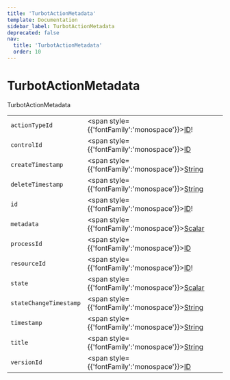 ```yaml
---
title: 'TurbotActionMetadata'
template: Documentation
sidebar_label: TurbotActionMetadata
deprecated: false
nav:
  title: 'TurbotActionMetadata'
  order: 10
---
```


# TurbotActionMetadata

<div style={{'fontFamily':'monospace'}}><span style={{'fontSize':'1.5rem','fontWeight':500}}>TurbotActionMetadata</span></div>





| | | |
| -- | -- | -- |
| `actionTypeId` | <span style={{'fontFamily':'monospace'}}><a href="/guardrails/docs/reference/graphql/scalar/ID">ID</a>!</span> |  |
| `controlId` | <span style={{'fontFamily':'monospace'}}><a href="/guardrails/docs/reference/graphql/scalar/ID">ID</a></span> |  |
| `createTimestamp` | <span style={{'fontFamily':'monospace'}}><a href="/guardrails/docs/reference/graphql/scalar/String">String</a></span> |  |
| `deleteTimestamp` | <span style={{'fontFamily':'monospace'}}><a href="/guardrails/docs/reference/graphql/scalar/String">String</a></span> |  |
| `id` | <span style={{'fontFamily':'monospace'}}><a href="/guardrails/docs/reference/graphql/scalar/ID">ID</a>!</span> |  |
| `metadata` | <span style={{'fontFamily':'monospace'}}><a href="/guardrails/docs/reference/graphql/scalar/Scalar">Scalar</a></span> |  |
| `processId` | <span style={{'fontFamily':'monospace'}}><a href="/guardrails/docs/reference/graphql/scalar/ID">ID</a></span> |  |
| `resourceId` | <span style={{'fontFamily':'monospace'}}><a href="/guardrails/docs/reference/graphql/scalar/ID">ID</a>!</span> |  |
| `state` | <span style={{'fontFamily':'monospace'}}><a href="/guardrails/docs/reference/graphql/scalar/Scalar">Scalar</a></span> |  |
| `stateChangeTimestamp` | <span style={{'fontFamily':'monospace'}}><a href="/guardrails/docs/reference/graphql/scalar/String">String</a></span> |  |
| `timestamp` | <span style={{'fontFamily':'monospace'}}><a href="/guardrails/docs/reference/graphql/scalar/String">String</a></span> |  |
| `title` | <span style={{'fontFamily':'monospace'}}><a href="/guardrails/docs/reference/graphql/scalar/String">String</a></span> |  |
| `versionId` | <span style={{'fontFamily':'monospace'}}><a href="/guardrails/docs/reference/graphql/scalar/ID">ID</a></span> |  |